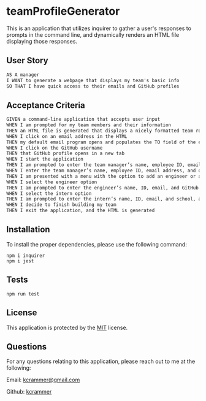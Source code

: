 # teamProfileGenerator
This is an application that utilizes inquirer to gather a user's responses to prompts in the command line, and dynamically renders an HTML file displaying those responses. 

## User Story

```md
AS A manager
I WANT to generate a webpage that displays my team's basic info
SO THAT I have quick access to their emails and GitHub profiles
```

## Acceptance Criteria

```md
GIVEN a command-line application that accepts user input
WHEN I am prompted for my team members and their information
THEN an HTML file is generated that displays a nicely formatted team roster based on user input
WHEN I click on an email address in the HTML
THEN my default email program opens and populates the TO field of the email with the address
WHEN I click on the GitHub username
THEN that GitHub profile opens in a new tab
WHEN I start the application
THEN I am prompted to enter the team manager’s name, employee ID, email address, and office number
WHEN I enter the team manager’s name, employee ID, email address, and office number
THEN I am presented with a menu with the option to add an engineer or an intern or to finish building my team
WHEN I select the engineer option
THEN I am prompted to enter the engineer’s name, ID, email, and GitHub username, and I am taken back to the menu
WHEN I select the intern option
THEN I am prompted to enter the intern’s name, ID, email, and school, and I am taken back to the menu
WHEN I decide to finish building my team
THEN I exit the application, and the HTML is generated
```

## Installation

To install the proper dependencies, please use the following command:

```
npm i inquirer
npm i jest
```

## Tests

```
npm run test
```

## License

This application is protected by the [MIT](https://opensource.org/licenses/MIT) license. 

## Questions

For any questions relating to this application, please reach out to me at the following:

Email: kcrammer@gmail.com

Github: [kcrammer](github.com/kcrammer)
